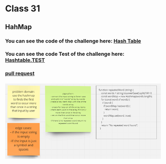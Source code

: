 # Class 31

## HahMap 



### You can see the code of the challenge here: [Hash Table](./hashtable/hashtable.js)

### You can see the code Test of the challenge here: [Hashtable.TEST](./hashtable/__tests__/hashtable.test.js)

<!-- ### [ pull request ](https://github.com/Mohammad-Aljamal/data-structures-and-algorithms/pull/41) -->
<!-- ### [ pull request ](https://github.com/Mohammad-Aljamal/data-structures-and-algorithms/pull/42) -->
### [ pull request ](https://github.com/Mohammad-Aljamal/data-structures-and-algorithms/pull/44)


### ![](./assets/repeatedWord-hashmap.png)





